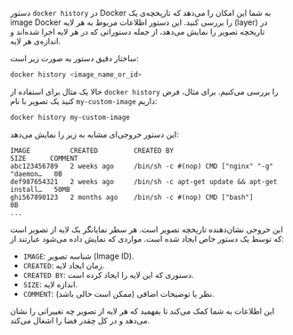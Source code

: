 دستور `docker history` در Docker به شما این امکان را می‌دهد که تاریخچه‌ی یک image Docker را بررسی کنید. این دستور اطلاعات مربوط به هر لایه (layer) در تاریخچه تصویر را نمایش می‌دهد، از جمله دستوراتی که در هر لایه اجرا شده‌اند و اندازه‌ی هر لایه.

ساختار دقیق دستور به صورت زیر است:

```bash
docker history <image_name_or_id>
```

حالا یک مثال برای استفاده از `docker history` را بررسی می‌کنیم. برای مثال، فرض کنید یک تصویر با نام `my-custom-image` داریم:

```bash
docker history my-custom-image
```

این دستور خروجی‌ای مشابه به زیر را نمایش می‌دهد:

```
IMAGE          CREATED         CREATED BY                                      SIZE      COMMENT
abc123456789   2 weeks ago     /bin/sh -c #(nop) CMD ["nginx" "-g" "daemon…   0B
def987654321   2 weeks ago     /bin/sh -c apt-get update && apt-get install…   50MB
ghi567890123   2 months ago    /bin/sh -c #(nop) CMD ["bash"]                 0B
...
```

این خروجی نشان‌دهنده تاریخچه تصویر است. هر سطر نمایانگر یک لایه از تصویر است که توسط یک دستور خاص ایجاد شده است. مواردی که نمایش داده می‌شود عبارتند از:

- `IMAGE`: شناسه تصویر (Image ID).
- `CREATED`: زمان ایجاد لایه.
- `CREATED BY`: دستوری که این لایه را ایجاد کرده است.
- `SIZE`: اندازه لایه.
- `COMMENT`: نظر یا توضیحات اضافی (ممکن است خالی باشد).

این اطلاعات به شما کمک می‌کند تا بفهمید که هر لایه از تصویر چه تغییراتی را نشان می‌دهد و در کل چقدر فضا را اشغال می‌کند.
